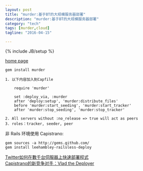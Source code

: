 ```yaml
---
layout: post
title: "murder:基于BT的大规模服务器部署"
description: "murder:基于BT的大规模服务器部署"
category: "tech"
tags: [murder,cloud]
tagline: "2016-04-15"

---
```

{% include JB/setup %}

[home page](https://github.com/lg/murder)

    gem install murder

    1. 以下内容加入到Capfile

        require 'murder'

        set :deploy_via, :murder
        after 'deploy:setup', 'murder:distribute_files'
        before 'murder:start_seeding', 'murder:start_tracker'
        after 'murder:stop_seeding', 'murder:stop_tracker'

    2. All servers without :no_release => true will act as peers
    3. roles：tracker, seeder, peer

非 Rails 环境使用 Capistrano:

    gem sources -a http://gems.github.com/
    gem install leehambley-railsless-deploy

[Twitter如何在數千台伺服器上快速部署程式](http://www.oschina.net/bbs/thread/10512)  
[Capistrano的新竞争对手：Vlad the Deployer](http://www.infoq.com/cn/news/2007/08/vlad-the-deployer)  


